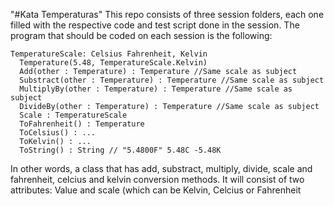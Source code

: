 "#Kata Temperaturas" 
This repo consists of three session folders, each one filled with the respective code and test script done in the session. The program that should be coded on each session is the following: 

    TemperatureScale: Celsius Fahrenheit, Kelvin
      Temperature(5.48, TemperatureScale.Kelvin)
      Add(other : Temperature) : Temperature //Same scale as subject
      Substract(other : Temperature) : Temperature //Same scale as subject
      MultiplyBy(other : Temperature) : Temperature //Same scale as subject
      DivideBy(other : Temperature) : Temperature //Same scale as subject
      Scale : TemperatureScale
      ToFahrenheit() : Temperature
      ToCelsius() : ...
      ToKelvin() : ...
      ToString() : String // "5.4800F" 5.48C -5.48K

In other words, a class that has add, substract, multiply, divide, scale and fahrenheit, celcius and kelvin conversion methods. It will consist of two attributes: Value and scale (which can be Kelvin, Celcius or Fahrenheit
